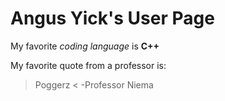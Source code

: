 # Angus Yick's User Page
My favorite *coding language* is **C++**

My favorite quote from a professor is:
> Poggerz <
-Professor Niema
